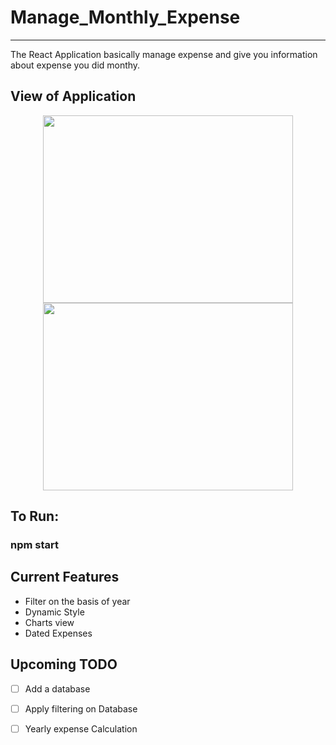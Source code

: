 # Manage_Monthly_Expense
- - - -
The React Application basically manage expense and give you information about expense you did monthy.

## View of Application

<div align="center">
    <img src="https://raw.github.com/itsanshika/Manage_Expense/main/src/Appimg/f1.jpg" width="400px" height="300px"</img> 
      <img src="https://raw.github.com/itsanshika/Manage_Expense/main/src/Appimg/f2.jpg" width="400px" height="300px"</img> 
</div>

## To Run:
### npm start

## Current Features

* Filter on the basis of year
* Dynamic Style
* Charts view
* Dated Expenses

## Upcoming TODO

- [ ] Add a database
- [ ] Apply filtering on Database
- [ ] Yearly expense Calculation




<!-- 
![ScreenShot](https://raw.github.com/itsanshika/Manage_Expense/main/src/Appimg/f1.jpg)
- - - -
![ScreenShot](https://raw.github.com/itsanshika/Manage_Expense/main/src/Appimg/f2.jpg) -->

